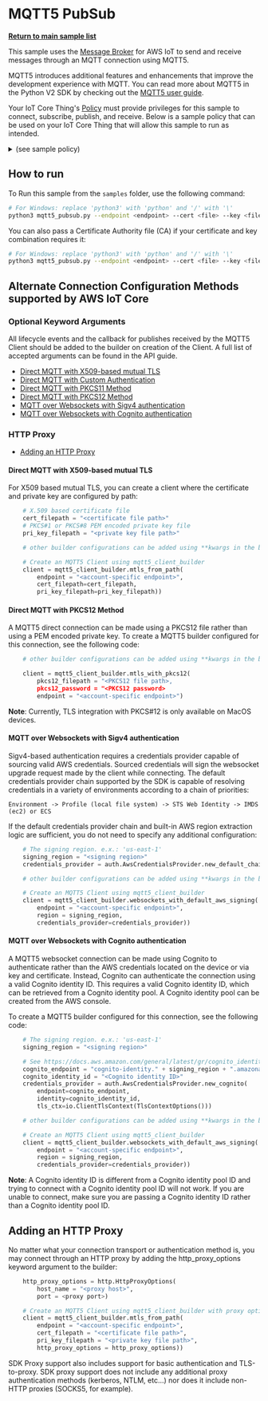 # MQTT5 PubSub

[**Return to main sample list**](./README.md)

This sample uses the
[Message Broker](https://docs.aws.amazon.com/iot/latest/developerguide/iot-message-broker.html)
for AWS IoT to send and receive messages through an MQTT connection using MQTT5.

MQTT5 introduces additional features and enhancements that improve the development experience with MQTT. You can read more about MQTT5 in the Python V2 SDK by checking out the [MQTT5 user guide](../documents/MQTT5_Userguide.md).

Your IoT Core Thing's [Policy](https://docs.aws.amazon.com/iot/latest/developerguide/iot-policies.html) must provide privileges for this sample to connect, subscribe, publish, and receive. Below is a sample policy that can be used on your IoT Core Thing that will allow this sample to run as intended.

<details>
<summary>(see sample policy)</summary>
<pre>
{
  "Version": "2012-10-17",
  "Statement": [
    {
      "Effect": "Allow",
      "Action": [
        "iot:Publish",
        "iot:Receive"
      ],
      "Resource": [
        "arn:aws:iot:<b>region</b>:<b>account</b>:topic/test/topic"
      ]
    },
    {
      "Effect": "Allow",
      "Action": [
        "iot:Subscribe"
      ],
      "Resource": [
        "arn:aws:iot:<b>region</b>:<b>account</b>:topicfilter/test/topic"
      ]
    },
    {
      "Effect": "Allow",
      "Action": [
        "iot:Connect"
      ],
      "Resource": [
        "arn:aws:iot:<b>region</b>:<b>account</b>:client/test-*"
      ]
    }
  ]
}
</pre>

Replace with the following with the data from your AWS account:
* `<region>`: The AWS IoT Core region where you created your AWS IoT Core thing you wish to use with this sample. For example `us-east-1`.
* `<account>`: Your AWS IoT Core account ID. This is the set of numbers in the top right next to your AWS account name when using the AWS IoT Core website.

Note that in a real application, you may want to avoid the use of wildcards in your ClientID or use them selectively. Please follow best practices when working with AWS on production applications using the SDK. Also, for the purposes of this sample, please make sure your policy allows a client ID of `test-*` to connect or use `--client_id <client ID here>` to send the client ID your policy supports.

</details>

## How to run

To Run this sample from the `samples` folder, use the following command:

```sh
# For Windows: replace 'python3' with 'python' and '/' with '\'
python3 mqtt5_pubsub.py --endpoint <endpoint> --cert <file> --key <file>
```

You can also pass a Certificate Authority file (CA) if your certificate and key combination requires it:

```sh
# For Windows: replace 'python3' with 'python' and '/' with '\'
python3 mqtt5_pubsub.py --endpoint <endpoint> --cert <file> --key <file> --ca_file <file>
```

## **Alternate Connection Configuration Methods supported by AWS IoT Core**
### **Optional Keyword Arguments**
All lifecycle events and the callback for publishes received by the MQTT5 Client should be added to the builder on creation of the Client. A full list of accepted arguments can be found in the API guide.

* [Direct MQTT with X509-based mutual TLS](#direct-mqtt-with-x509-based-mutual-tls)
* [Direct MQTT with Custom Authentication](./mqtt5_custom_authorizer_connect.md)
* [Direct MQTT with PKCS11 Method](./mqtt5_pkcs11_connect.md)
* [Direct MQTT with PKCS12 Method](#direct-mqtt-with-pkcs12-method)
* [MQTT over Websockets with Sigv4 authentication](#mqtt-over-websockets-with-sigv4-authentication)
* [MQTT over Websockets with Cognito authentication](#mqtt-over-websockets-with-cognito-authentication)
### HTTP Proxy
* [Adding an HTTP Proxy](#adding-an-http-proxy)

#### **Direct MQTT with X509-based mutual TLS**
For X509 based mutual TLS, you can create a client where the certificate and private key are configured by path:

```python
    # X.509 based certificate file
    cert_filepath = "<certificate file path>"
    # PKCS#1 or PKCS#8 PEM encoded private key file
    pri_key_filepath = "<private key file path>"

    # other builder configurations can be added using **kwargs in the builder

    # Create an MQTT5 Client using mqtt5_client_builder
    client = mqtt5_client_builder.mtls_from_path(
        endpoint = "<account-specific endpoint>",
        cert_filepath=cert_filepath,
        pri_key_filepath=pri_key_filepath))
```

#### **Direct MQTT with PKCS12 Method**

A MQTT5 direct connection can be made using a PKCS12 file rather than using a PEM encoded private key. To create a MQTT5 builder configured for this connection, see the following code:

```python
    # other builder configurations can be added using **kwargs in the builder

    client = mqtt5_client_builder.mtls_with_pkcs12(
        pkcs12_filepath = "<PKCS12 file path>,
        pkcs12_password = "<PKCS12 password>
        endpoint = "<account-specific endpoint>")
```

**Note**: Currently, TLS integration with PKCS#12 is only available on MacOS devices.

#### **MQTT over Websockets with Sigv4 authentication**
Sigv4-based authentication requires a credentials provider capable of sourcing valid AWS credentials. Sourced credentials
will sign the websocket upgrade request made by the client while connecting.  The default credentials provider chain supported by
the SDK is capable of resolving credentials in a variety of environments according to a chain of priorities:

```Environment -> Profile (local file system) -> STS Web Identity -> IMDS (ec2) or ECS```

If the default credentials provider chain and built-in AWS region extraction logic are sufficient, you do not need to specify
any additional configuration:

```python
    # The signing region. e.x.: 'us-east-1'
    signing_region = "<signing region>"
    credentials_provider = auth.AwsCredentialsProvider.new_default_chain()

    # other builder configurations can be added using **kwargs in the builder

    # Create an MQTT5 Client using mqtt5_client_builder
    client = mqtt5_client_builder.websockets_with_default_aws_signing(
        endpoint = "<account-specific endpoint>",
        region = signing_region,
        credentials_provider=credentials_provider))
```

#### **MQTT over Websockets with Cognito authentication**

A MQTT5 websocket connection can be made using Cognito to authenticate rather than the AWS credentials located on the device or via key and certificate. Instead, Cognito can authenticate the connection using a valid Cognito identity ID. This requires a valid Cognito identity ID, which can be retrieved from a Cognito identity pool. A Cognito identity pool can be created from the AWS console.

To create a MQTT5 builder configured for this connection, see the following code:

```python
    # The signing region. e.x.: 'us-east-1'
    signing_region = "<signing region>"

    # See https://docs.aws.amazon.com/general/latest/gr/cognito_identity.html for Cognito endpoints
    cognito_endpoint = "cognito-identity." + signing_region + ".amazonaws.com"
    cognito_identity_id = "<Cognito identity ID>"
    credentials_provider = auth.AwsCredentialsProvider.new_cognito(
        endpoint=cognito_endpoint,
        identity=cognito_identity_id,
        tls_ctx=io.ClientTlsContext(TlsContextOptions()))

    # other builder configurations can be added using **kwargs in the builder

    # Create an MQTT5 Client using mqtt5_client_builder
    client = mqtt5_client_builder.websockets_with_default_aws_signing(
        endpoint = "<account-specific endpoint>",
        region = signing_region,
        credentials_provider=credentials_provider))
```

**Note**: A Cognito identity ID is different from a Cognito identity pool ID and trying to connect with a Cognito identity pool ID will not work. If you are unable to connect, make sure you are passing a Cognito identity ID rather than a Cognito identity pool ID.

## **Adding an HTTP Proxy**
No matter what your connection transport or authentication method is, you may connect through an HTTP proxy
by adding the http_proxy_options keyword argument to the builder:

```python
    http_proxy_options = http.HttpProxyOptions(
        host_name = "<proxy host>",
        port = <proxy port>)

    # Create an MQTT5 Client using mqtt5_client_builder with proxy options as keyword argument
    client = mqtt5_client_builder.mtls_from_path(
        endpoint = "<account-specific endpoint>",
        cert_filepath = "<certificate file path>",
        pri_key_filepath = "<private key file path>",
        http_proxy_options = http_proxy_options))
```

SDK Proxy support also includes support for basic authentication and TLS-to-proxy.  SDK proxy support does not include any additional
proxy authentication methods (kerberos, NTLM, etc...) nor does it include non-HTTP proxies (SOCKS5, for example).
